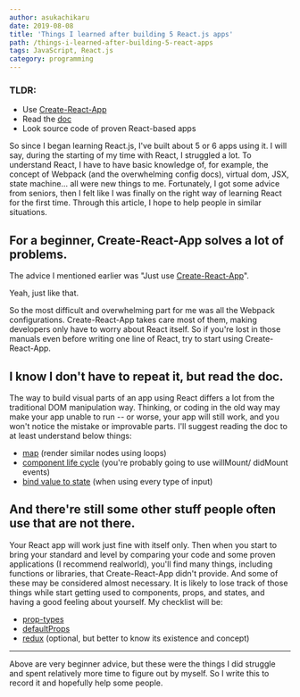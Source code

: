 ```yaml
---
author: asukachikaru
date: 2019-08-08
title: 'Things I learned after building 5 React.js apps'
path: /things-i-learned-after-building-5-react-apps
tags: JavaScript, React.js
category: programming
---
```


### TLDR:

- Use [Create-React-App](https://facebook.github.io/create-react-app/)
- Read the [doc](https://facebook.github.io/create-react-app/docs/getting-started)
- Look source code of proven React-based apps

So since I began learning React.js, I've built about 5 or 6 apps using it. I will say, during the starting of my time with React, I struggled a lot. To understand React, I have to have basic knowledge of, for example, the concept of Webpack (and the overwhelming config docs), virtual dom, JSX, state machine... all were new things to me. Fortunately, I got some advice from seniors, then I felt like I was finally on the right way of learning React for the first time. Through this article, I hope to help people in similar situations.

## For a beginner, Create-React-App solves a lot of problems.

The advice I mentioned earlier was "Just use [Create-React-App](https://facebook.github.io/create-react-app/)".<br>

Yeah, just like that. <br>

So the most difficult and overwhelming part for me was all the Webpack configurations. Create-React-App takes care most of them, making developers only have to worry about React itself. So if you're lost in those manuals even before writing one line of React, try to start using Create-React-App.

## I know I don't have to repeat it, but read the doc.

The way to build visual parts of an app using React differs a lot from the traditional DOM manipulation way. Thinking, or coding in the old way may make your app unable to run -- or worse, your app will still work, and you won't notice the mistake or improvable parts. I'll suggest reading the doc to at least understand below things:

- [map](https://reactjs.org/docs/lists-and-keys.html) (render similar nodes using loops)
- [component life cycle](https://reactjs.org/docs/state-and-lifecycle.html) (you're probably going to use willMount/ didMount events)
- [bind value to state](https://reactjs.org/docs/forms.html) (when using every type of input)

## And there're still some other stuff people often use that are not there.

Your React app will work just fine with itself only. Then when you start to bring your standard and level by comparing your code and some proven applications (I recommend realworld), you'll find many things, including functions or libraries, that Create-React-App didn't provide. And some of these may be considered almost necessary. It is likely to lose track of those things while start getting used to components, props, and states, and having a good feeling about yourself. My checklist will be:

- [prop-types](https://github.com/facebook/prop-types)
- [defaultProps](https://reactjs.org/docs/typechecking-with-proptypes.html#default-prop-values)
- [redux](https://redux.js.org/) (optional, but better to know its existence and concept)

---

Above are very beginner advice, but these were the things I did struggle and spent relatively more time to figure out by myself. So I write this to record it and hopefully help some people.
